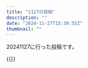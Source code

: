 ```yaml
---
title: "1127の投稿"
description: ""
date: "2024-11-27T15:30:55Z"
thumbnail: ""
---
```

20241127に行った投稿です。
<!--more-->
{{<othersns text="やる気が" url="https://qunagi.qunagi.net/notice/AoSHbxlWxg2Tu7gNPs" screenname="jme/k.h" date="2024-11-27T03:17:05.000Z">}}

